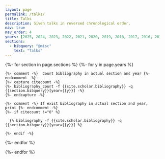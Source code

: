 ```yaml
---
layout: page
permalink: /talks/
title: Talks
description: Given talks in reversed chronological order.
nav: true
nav_order: 4
years: [2025, 2024, 2023, 2022, 2021, 2020, 2019, 2018, 2017, 2016, 2015, 2014]
sections:
  - bibquery: "@misc"
    text: "Talks"
---
```


<div class="publications">

{%- for section in page.sections %}
{%- for y in page.years %}

    {%- comment -%}  Count bibliography in actual section and year {%- endcomment -%}
    {%- capture citecount -%}
    {%- bibliography_count -f {{site.scholar.bibliography}} -q {{section.bibquery}}[year={{y}}] -%}
    {%- endcapture -%}

    {%- comment -%} If exist bibliography in actual section and year, print {%- endcomment -%}
    {%- if citecount !="0" %}

      {% bibliography -f {{site.scholar.bibliography}} -q {{section.bibquery}}[year={{y}}] %}

    {%- endif -%}

{%- endfor %}

{%- endfor %}

</div>
